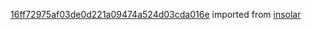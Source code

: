 [16ff72975af03de0d221a09474a524d03cda016e](https://github.com/insolar/insolar/commit/16ff72975af03de0d221a09474a524d03cda016e) imported from [insolar](https://github.com/insolar/insolar)
